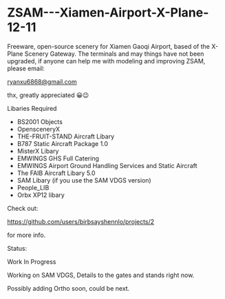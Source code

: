 # ZSAM---Xiamen-Airport-X-Plane-12-11
Freeware, open-source scenery for Xiamen Gaoqi Airport, based of the X-Plane Scenery Gateway. 
The terminals and may things have not been upgraded, if anyone can help me with modeling and improving ZSAM, please email:

ryanxu6868@gmail.com

thx, greatly appreciated 😀😉


Libaries Required

- BS2001 Objects
- OpensceneryX
- THE-FRUIT-STAND Aircraft Libary
- B787 Static Aircraft Package 1.0
- MisterX Libary
- EMWINGS GHS Full Catering
- EMWINGS Airport Ground Handling Services and Static Aircraft
- The FAIB Aircraft Libary 5.0
- SAM Libary (if you use the SAM VDGS version)
- People_LIB
- Orbx XP12 libary

Check out: 

https://github.com/users/birbsayshennlo/projects/2

for more info.

Status:

Work In Progress


Working on SAM VDGS, Details to the gates and stands right now.


Possibly adding Ortho soon, could be next.
